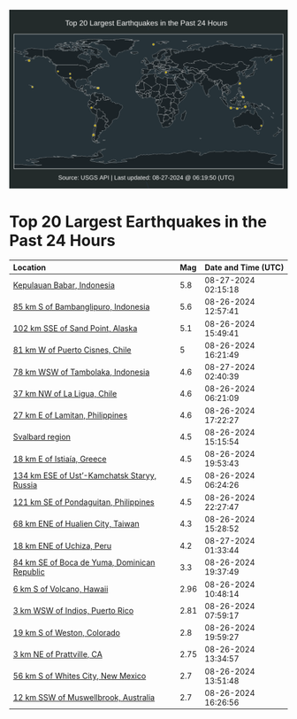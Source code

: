 ![Map](./map.png)

# Top 20 Largest Earthquakes in the Past 24 Hours

| Location | Mag | Date and Time (UTC) |
|:---|:---|:---|
| [Kepulauan Babar, Indonesia](https://earthquake.usgs.gov/earthquakes/eventpage/us6000nmzd) | 5.8 | 08-27-2024 02:15:18 |
| [85 km S of Bambanglipuro, Indonesia](https://earthquake.usgs.gov/earthquakes/eventpage/us7000n9hl) | 5.6 | 08-26-2024 12:57:41 |
| [102 km SSE of Sand Point, Alaska](https://earthquake.usgs.gov/earthquakes/eventpage/us6000nmvh) | 5.1 | 08-26-2024 15:49:41 |
| [81 km W of Puerto Cisnes, Chile](https://earthquake.usgs.gov/earthquakes/eventpage/us6000nmw5) | 5 | 08-26-2024 16:21:49 |
| [78 km WSW of Tambolaka, Indonesia](https://earthquake.usgs.gov/earthquakes/eventpage/us6000nn03) | 4.6 | 08-27-2024 02:40:39 |
| [37 km NW of La Ligua, Chile](https://earthquake.usgs.gov/earthquakes/eventpage/us7000n9fz) | 4.6 | 08-26-2024 06:21:09 |
| [27 km E of Lamitan, Philippines](https://earthquake.usgs.gov/earthquakes/eventpage/us6000nmwu) | 4.6 | 08-26-2024 17:22:27 |
| [Svalbard region](https://earthquake.usgs.gov/earthquakes/eventpage/us6000nmvd) | 4.5 | 08-26-2024 15:15:54 |
| [18 km E of Istiaía, Greece](https://earthquake.usgs.gov/earthquakes/eventpage/us6000nmxi) | 4.5 | 08-26-2024 19:53:43 |
| [134 km ESE of Ust’-Kamchatsk Staryy, Russia](https://earthquake.usgs.gov/earthquakes/eventpage/us7000n9g4) | 4.5 | 08-26-2024 06:24:26 |
| [121 km SE of Pondaguitan, Philippines](https://earthquake.usgs.gov/earthquakes/eventpage/us6000nmyj) | 4.5 | 08-26-2024 22:27:47 |
| [68 km ENE of Hualien City, Taiwan](https://earthquake.usgs.gov/earthquakes/eventpage/us6000nmvg) | 4.3 | 08-26-2024 15:28:52 |
| [18 km ENE of Uchiza, Peru](https://earthquake.usgs.gov/earthquakes/eventpage/us6000nmz7) | 4.2 | 08-27-2024 01:33:44 |
| [84 km SE of Boca de Yuma, Dominican Republic](https://earthquake.usgs.gov/earthquakes/eventpage/pr71458288) | 3.3 | 08-26-2024 19:37:49 |
| [6 km S of Volcano, Hawaii](https://earthquake.usgs.gov/earthquakes/eventpage/hv74424202) | 2.96 | 08-26-2024 10:48:14 |
| [3 km WSW of Indios, Puerto Rico](https://earthquake.usgs.gov/earthquakes/eventpage/pr71458238) | 2.81 | 08-26-2024 07:59:17 |
| [19 km S of Weston, Colorado](https://earthquake.usgs.gov/earthquakes/eventpage/us6000nmxk) | 2.8 | 08-26-2024 19:59:27 |
| [3 km NE of Prattville, CA](https://earthquake.usgs.gov/earthquakes/eventpage/nc75053656) | 2.75 | 08-26-2024 13:34:57 |
| [56 km S of Whites City, New Mexico](https://earthquake.usgs.gov/earthquakes/eventpage/tx2024qtxg) | 2.7 | 08-26-2024 13:51:48 |
| [12 km SSW of Muswellbrook, Australia](https://earthquake.usgs.gov/earthquakes/eventpage/us6000nmwd) | 2.7 | 08-26-2024 16:26:56 |
